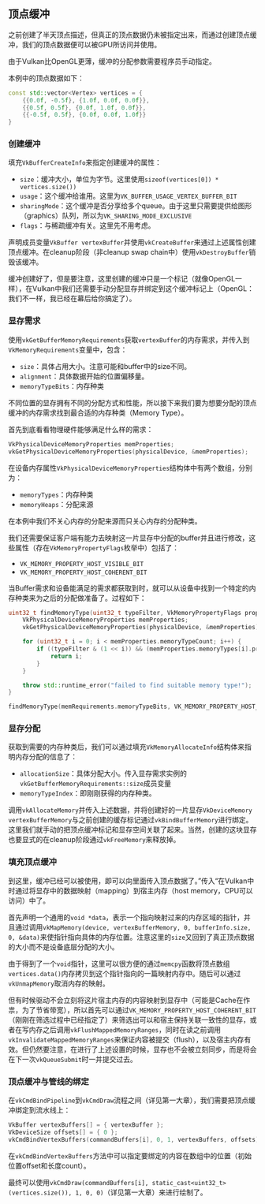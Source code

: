 ## 顶点缓冲

之前创建了半天顶点描述，但真正的顶点数据仍未被指定出来，而通过创建顶点缓冲，我们的顶点数据便可以被GPU所访问并使用。

由于Vulkan比OpenGL更薄，缓冲的分配参数需要程序员手动指定。

本例中的顶点数据如下：

```c++
const std::vector<Vertex> vertices = {
    {{0.0f, -0.5f}, {1.0f, 0.0f, 0.0f}},
    {{0.5f, 0.5f}, {0.0f, 1.0f, 0.0f}},
    {{-0.5f, 0.5f}, {0.0f, 0.0f, 1.0f}}
}
```

### 创建缓冲

填充`VkBufferCreateInfo`来指定创建缓冲的属性：

* `size`：缓冲大小，单位为字节。这里使用`sizeof(vertices[0]) * vertices.size())`
* `usage`：这个缓冲给谁用。这里为`VK_BUFFER_USAGE_VERTEX_BUFFER_BIT`
* `sharingMode`：这个缓冲是否分享给多个queue。由于这里只需要提供给图形（graphics）队列，所以为`VK_SHARING_MODE_EXCLUSIVE`
* `flags`：与稀疏缓冲有关。这里先不用考虑。

声明成员变量`VkBuffer vertexBuffer`并使用`vkCreateBuffer`来通过上述属性创建顶点缓冲。在cleanup阶段（非cleanup swap chain中）使用`vkDestroyBuffer`销毁该缓冲。

缓冲创建好了，但是要注意，这里创建的缓冲只是一个标记（就像OpenGL一样），在Vulkan中我们还需要手动分配显存并绑定到这个缓冲标记上（OpenGL：我们不一样，我已经在幕后给你搞定了）。

### 显存需求

使用`vkGetBufferMemoryRequirements`获取`vertexBuffer`的内存需求，并传入到`VkMemoryRequirements`变量中，包含：

* `size`：具体占用大小。注意可能和buffer中的size不同。
* `alignment`：具体数据开始的位置偏移量。
* `memoryTypeBits`：内存种类

不同位置的显存拥有不同的分配方式和性能，所以接下来我们要为想要分配的顶点缓冲的内存需求找到最合适的内存种类（Memory Type）。

首先到底看看物理硬件能够满足什么样的需求：

```c++
VkPhysicalDeviceMemoryProperties memProperties;
vkGetPhysicalDeviceMemoryProperties(physicalDevice, &memProperties);
```

在设备内存属性`VkPhysicalDeviceMemoryProperties`结构体中有两个数组，分别为：

* `memoryTypes`：内存种类
* `memoryHeaps`：分配来源

在本例中我们不关心内存的分配来源而只关心内存的分配种类。

我们还需要保证客户端有能力去映射这一片显存中分配的buffer并且进行修改，这些属性（存在`VkMemoryPropertyFlags`枚举中）包括了：

* `VK_MEMORY_PROPERTY_HOST_VISIBLE_BIT`
* `VK_MEMORY_PROPERTY_HOST_COHERENT_BIT` 

当Buffer需求和设备能满足的需求都获取到时，就可以从设备中找到一个特定的内存种类来为之后的分配做准备了。过程如下：

```c++
uint32_t findMemoryType(uint32_t typeFilter, VkMemoryPropertyFlags properties) {
    VkPhysicalDeviceMemoryProperties memProperties;
    vkGetPhysicalDeviceMemoryProperties(physicalDevice, &memProperties);

    for (uint32_t i = 0; i < memProperties.memoryTypeCount; i++) {
        if ((typeFilter & (1 << i)) && (memProperties.memoryTypes[i].propertyFlags & properties) == properties) {
            return i;
        }
    }

    throw std::runtime_error("failed to find suitable memory type!");
}

findMemoryType(memRequirements.memoryTypeBits, VK_MEMORY_PROPERTY_HOST_VISIBLE_BIT | VK_MEMORY_PROPERTY_HOST_COHERENT_BIT);
```

### 显存分配

获取到需要的内存种类后，我们可以通过填充`VkMemoryAllocateInfo`结构体来指明内存分配的信息了：

* `allocationSize`：具体分配大小。传入显存需求实例的`vkGetBufferMemoryRequirements::size`成员变量
* `memoryTypeIndex`：即刚刚获得的内存种类。

调用`vkAllocateMemory`并传入上述数据，并将创建好的一片显存`VkDeviceMemory vertexBufferMemory`与之前创建的缓存标记通过`vkBindBufferMemory`进行绑定。这里我们就手动的把顶点缓冲标记和显存空间关联了起来。当然，创建的这块显存也要显式的在cleanup阶段通过`vkFreeMemory`来释放掉。

### 填充顶点缓冲

到这里，缓冲已经可以被使用，即可以向里面传入顶点数据了。”传入“在Vulkan中时通过将显存中的数据映射（mapping）到宿主内存（host memory，CPU可以访问）中了。

首先声明一个通用的`void *data`，表示一个指向映射过来的内存区域的指针，并且通过调用`vkMapMemory(device, vertexBufferMemory, 0, bufferInfo.size, 0, &data)`来使指针指向具体的内存位置。注意这里的`size`又回到了真正顶点数据的大小而不是设备底层分配的大小。

由于得到了一个`void`指针，这里可以很方便的通过`memcpy`函数将顶点数组`vertices.data()`内存拷贝到这个指针指向的一篇映射内存中。随后可以通过`vkUnmapMemory`取消内存的映射。

但有时候驱动不会立刻将这片宿主内存的内容映射到显存中（可能是Cache在作祟，为了节省带宽），所以首先可以通过`VK_MEMORY_PROPERTY_HOST_COHERENT_BIT`（刚刚在筛选过程中已经指定了）来筛选出可以和宿主保持关联一致性的显存，或者在写内存之后调用`vkFlushMappedMemoryRanges`，同时在读之前调用`vkInvalidateMappedMemoryRanges`来保证内容被提交（flush），以及宿主内存有效。但仍然要注意，在进行了上述设置的时候，显存也不会被立刻同步，而是将会在下一次`vkQueueSubmit`时一并提交过去。

### 顶点缓冲与管线的绑定

在`vkCmdBindPipeline`到`vkCmdDraw`流程之间（详见第一大章），我们需要把顶点缓冲绑定到流水线上：

```c++
VkBuffer vertexBuffers[] = { vertexBuffer };
VkDeviceSize offsets[] = { 0 };
vkCmdBindVertexBuffers(commandBuffers[i], 0, 1, vertexBuffers, offsets);
```

在`vkCmdBindVertexBuffers`方法中可以指定要绑定的内容在数组中的位置（初始位置offset和长度count）。

最终可以使用`vkCmdDraw(commandBuffers[i], static_cast<uint32_t>(vertices.size()), 1, 0, 0)`（详见第一大章）来进行绘制了。
